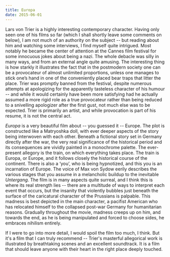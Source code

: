 ```yaml
---
title: Europa
date: 2015-06-01
---
```


Lars von Trier is a highly interesting contemporary character. Having only seen
one of his films so far (which I shall shortly leave some comments on below), I
am not much of an authority on the subject -- but reading about him and
watching some interviews, I find myself quite intrigued. Most notably he became
the center of attention at the Cannes film festival for some innocuous jokes
about being a nazi. The whole debacle was silly in many ways, and from an
external angle quite amusing. The interesting thing is how starkly it
illustrates the fact that in the postmodern society one can be a provocateur of
almost unlimited proportions, unless one manages to stick one’s hand in one of
the conveniently placed bear traps that litter the place.  Trier was promptly
banned from the festival, despite numerous attempts at apologizing for the
apparently tasteless character of his humour -- and while it would certainly
have been more satisfying had he actually assumed a more rigid role as a true
provocateur rather than being reduced to a snivelling apologizer after the
first gust, not much else was to be expected.  Trier is primarily an artist,
and while provocation is part of his resume, it is not the central act.

*Europa* is a very beautiful film about -- you guessed it -- Europe.  The plot
is constructed like a Matryoshka doll, with ever deeper aspects of the story
being interwoven with each other. Beneath a fictional story set in Germany
directly after the war, the very real significance of the historical period and
its consequences are vividly painted in a monochrome palette. The ever-present
allegory is the train, on which everything takes place. The train is Europa, or
Europe, and it follows closely the historical course of the continent. There is
also a ‘you’, who is being hypnotized, and this you is an incarnation of
Europe. The voice of Max von Sydow eerily describes the various stages that you
assume in a melancholic buildup to the inevitable *Untergang*. The film is in
many aspects quite surreal, and I think this is where its real strength lies --
there are a multitude of ways to interpret each event that occurs, but the
insanity that violently bubbles just beneath the surface of the caricatural
character of the Prussians is palpable. This madness is best depicted in the
main character, a pacifist American who has relocated himself to the collapsed
post-war Germany for humanitarian reasons. Gradually throughout the movie,
madness creeps up on him, and towards the end, as he is being manipulated and
forced to choose sides, he embraces nihilism entirely.

If I were to go into more detail, I would spoil the film too much, I think. But
it's a film that I can truly recommend -- Trier's masterful allegorical work is
illustrated by breathtaking scenes and an excellent soundtrack. It is a film
that should leave anyone with their heart in the right place deeply touched.
